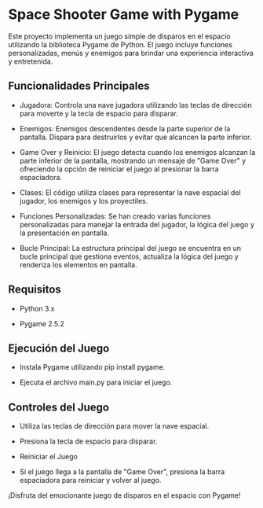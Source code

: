 # Space Shooter Game with Pygame

Este proyecto implementa un juego simple de disparos en el espacio utilizando la biblioteca Pygame de Python. El juego incluye funciones personalizadas, menús y enemigos para brindar una experiencia interactiva y entretenida.

## Funcionalidades Principales

- Jugadora: Controla una nave jugadora utilizando las teclas de dirección para moverte y la tecla de espacio para disparar.

- Enemigos: Enemigos descendentes desde la parte superior de la pantalla. Dispara para destruirlos y evitar que alcancen la parte inferior.

- Game Over y Reinicio: El juego detecta cuando los enemigos alcanzan la parte inferior de la pantalla, mostrando un mensaje de "Game Over" y ofreciendo la opción de reiniciar el juego al presionar la barra espaciadora.

- Clases: El código utiliza clases para representar la nave espacial del jugador, los enemigos y los proyectiles.

- Funciones Personalizadas: Se han creado varias funciones personalizadas para manejar la entrada del jugador, la lógica del juego y la presentación en pantalla.

- Bucle Principal: La estructura principal del juego se encuentra en un bucle principal que gestiona eventos, actualiza la lógica del juego y renderiza los elementos en pantalla.

## Requisitos

- Python 3.x

- Pygame 2.5.2

## Ejecución del Juego

- Instala Pygame utilizando pip install pygame.

- Ejecuta el archivo main.py para iniciar el juego.

## Controles del Juego

- Utiliza las teclas de dirección para mover la nave espacial.

- Presiona la tecla de espacio para disparar.

- Reiniciar el Juego

- Si el juego llega a la pantalla de "Game Over", presiona la barra espaciadora para reiniciar y volver al juego.

¡Disfruta del emocionante juego de disparos en el espacio con Pygame!
